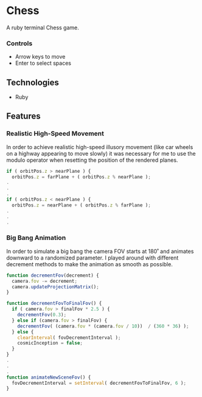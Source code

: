 # Chess
A ruby terminal Chess game.

### Controls 

* Arrow keys to move
* Enter to select spaces

## Technologies 

* Ruby

## Features 

### Realistic High-Speed Movement

In order to achieve realistic high-speed illusory movement (like car wheels on a highway appearing to move slowly)
it was necessary for me to use the modulo operator when resetting the position of the rendered planes.

```javascript
if ( orbitPos.z > nearPlane ) {
  orbitPos.z = farPlane + ( orbitPos.z % nearPlane );
.
.
.
if ( orbitPos.z < nearPlane ) {
  orbitPos.z = nearPlane + ( orbitPos.z % farPlane );
.
.
.
```

### Big Bang Animation

In order to simulate a big bang the camera FOV starts at 180˚ and animates downward to a randomized parameter.
I played around with different decrement methods to make the animation as smooth as possible.

```javascript 
function decrementFov(decrement) {
  camera.fov -= decrement;
  camera.updateProjectionMatrix();
}

function decrementFovToFinalFov() {
  if ( camera.fov > finalFov * 2.5 ) {
    decrementFov(0.3);
  } else if (camera.fov > finalFov) {
    decrementFov( (camera.fov * (camera.fov / 10))  / (360 * 36) );
  } else {
    clearInterval( fovDecrementInterval );
    cosmicInception = false;
  }
}
.
.
.
function animateNewSceneFov() {
  fovDecrementInterval = setInterval( decrementFovToFinalFov, 6 );
}
```
